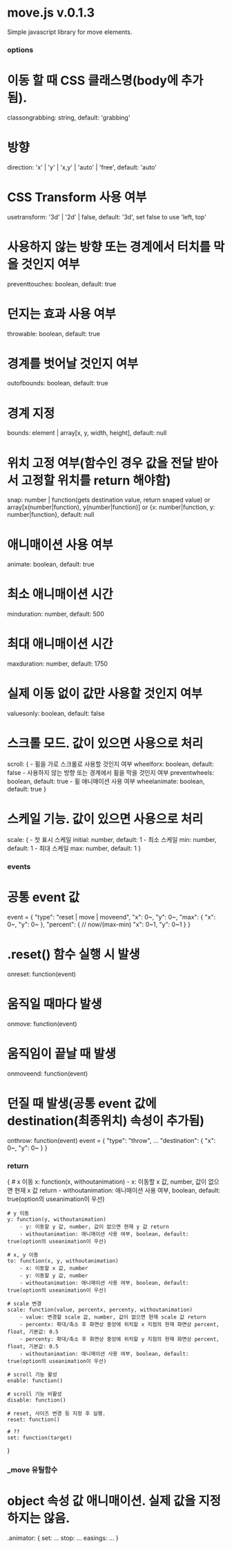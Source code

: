 # move.js v.0.1.3

Simple javascript library for move elements.


### options

# 이동 할 때 CSS 클래스명(body에 추가 됨).
classongrabbing: string, default: 'grabbing'

# 방향
direction: 'x' | 'y' | 'x,y' | 'auto' | 'free', default: 'auto'

# CSS Transform 사용 여부
usetransform: '3d' | '2d' | false, default: '3d', set false to use 'left, top'

# 사용하지 않는 방향 또는 경계에서 터치를 막을 것인지 여부
preventtouches: boolean, default: true

# 던지는 효과 사용 여부
throwable: boolean, default: true

# 경계를 벗어날 것인지 여부
outofbounds: boolean, default: true

# 경계 지정
bounds: element | array[x, y, width, height], default: null

# 위치 고정 여부(함수인 경우 값을 전달 받아서 고정할 위치를 return 해야함)
snap: number | function(gets destination value, return snaped value)
	or array[x(number|function), y(number|function)]
	or {x: number|function, y: number|function},
	default: null

# 애니매이션 사용 여부
animate: boolean, default: true

# 최소 애니매이션 시간
minduration: number, default: 500

# 최대 애니매이션 시간
maxduration: number, default: 1750

# 실제 이동 없이 값만 사용할 것인지 여부
valuesonly: boolean, default: false

# 스크롤 모드. 값이 있으면 사용으로 처리
scroll: {
	- 휠을 가로 스크롤로 사용할 것인지 여부
	wheelforx: boolean, default: false
	- 사용하지 않는 방향 또는 경계에서 휠을 막을 것인지 여부
	preventwheels: boolean, default: true
	- 휠 애니매이션 사용 여부
	wheelanimate: boolean, default: true
}

# 스케일 기능. 값이 있으면 사용으로 처리
scale: {
	- 첫 표시 스케일
	initial: number, default: 1
	- 최소 스케일
	min: number, default: 1
	- 최대 스케일
	max: number, default: 1
}



### events

# 공통 event 값
event = {
	"type": "reset | move | moveend",
	"x": 0~,
	"y": 0~,
	"max": {
		"x": 0~,
		"y": 0~
	},
	"percent": { // now/(max-min)
		"x": 0~1,
		"y": 0~1
	}
}

# .reset() 함수 실행 시 발생
onreset: function(event)

# 움직일 때마다 발생
onmove: function(event)

# 움직임이 끝날 때 발생
onmoveend: function(event)

# 던질 때 발생(공통 event 값에 destination(최종위치) 속성이 추가됨)
onthrow: function(event)
	event = {
		"type": "throw",
		...
		"destination": {
			"x": 0~,
			"y": 0~
		}
	}


### return

{
	# x 이동
	x: function(x, withoutanimation)
		- x: 이동할 x 값, number, 값이 없으면 현재 x 값 return
		- withoutanimation: 애니매이션 사용 여부, boolean, default: true(option의 useanimation이 우선)

	# y 이동
	y: function(y, withoutanimation)
		- y: 이동할 y 값, number, 값이 없으면 현재 y 값 return
		- withoutanimation: 애니매이션 사용 여부, boolean, default: true(option의 useanimation이 우선)

	# x, y 이동
	to: function(x, y, withoutanimation)
		- x: 이동할 x 값, number
		- y: 이동할 y 값, number
		- withoutanimation: 애니매이션 사용 여부, boolean, default: true(option의 useanimation이 우선)

	# scale 변경
	scale: function(value, percentx, percenty, withoutanimation)
		- value: 변경할 scale 값, number, 값이 없으면 현재 scale 값 return
		- percentx: 확대/축소 후 화면상 중앙에 위치할 x 지점의 현재 화면상 percent, float, 기본값: 0.5
		- percenty: 확대/축소 후 화면상 중앙에 위치할 y 지점의 현재 화면상 percent, float, 기본값: 0.5
		- withoutanimation: 애니매이션 사용 여부, boolean, default: true(option의 useanimation이 우선)

	# scroll 기능 활성
	enable: function()

	# scroll 기능 비활성
	disable: function()

	# reset, 사이즈 변경 등 지정 후 실행.
	reset: function()

	# ??
	set: function(target)
}


### _move 유틸함수

# object 속성 값 애니매이션. 실제 값을 지정하지는 않음.
.animator: {
	set: ...
	stop: ...
	easings: ...
}